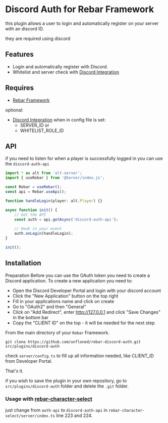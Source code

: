 # Discord Auth for Rebar Framework

this plugin allows a user to login and automatically register on your server with an discord ID.

they are required using discord

## Features
- Login and automatically register with Discord.
- Whitelist and server check with [Discord Integration](https://github.com/unfloned/rebar-discord)

## Requires
- [Rebar Framework](https://github.com/Stuyk/rebar-altv)

optional:
- [Discord Integration](https://github.com/unfloned/rebar-discord) when in config file is set:
    - SERVER_ID or 
    - WHITELIST_ROLE_ID


## API

if you need to listen for when a player is successfully logged in you can use the `discord-auth-api`


```ts
import * as alt from 'alt-server';
import { useRebar } from '@Server/index.js';

const Rebar = useRebar();
const api = Rebar.useApi();

function handleLogin(player: alt.Player) {}

async function init() {
    // Get the API
    const auth = api.getAsync('discord-auth-api');
    
    // Hook in your event
    auth.onLogin(handleLogin);
}

init();
```

## Installation

Preparation
Before you can use the OAuth token you need to create a Discord application.
To create a new application you need to:

- Open the Discord Developer Portal and login with your discord account
- Click the "New Application" button on the top right
- Fill in your applications name and click on create
- Go to "OAuth2" and then "General"
- Click on "Add Redirect", enter http://127.0.0.1 and click "Save Changes" in the bottom bar
- Copy the "CLIENT ID" on the top - it will be needed for the next step

From the main directory of your `Rebar` Framework.

```
git clone https://github.com/unfloned/rebar-discord-auth.git src/plugins/discord-auth
```

check `server/config.ts` to fill up all information needed, like CLIENT_ID from Developer Portal.

That's it.

if you wish to save the plugin in your own repository, go to `src/plugins/discord-auth` folder and delete the `.git` folder.

### Usage with [rebar-character-select](https://github.com/Stuyk/rebar-character-select)

just change from `auth-api` to `discord-auth-api` in `rebar-character-select/server/index.ts` line 223 and 224.
